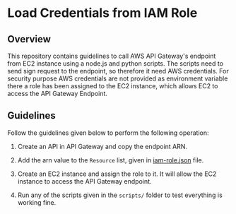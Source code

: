 # Load Credentials from IAM Role


## Overview

This repository contains guidelines to call AWS API Gateway's endpoint from EC2 instance using a node.js and python scripts. The scripts need to send sign request to the endpoint, so therefore it need AWS credentials. For security purpose AWS credentials are not provided as environment variable there a role has been assigned to the EC2 instance, which allows EC2 to access the API Gateway Endpoint.

## Guidelines

Follow the guidelines given below to perform the following operation:

1. Create an API in API Gateway and copy the endpoint ARN.

2. Add the arn value to the `Resource` list, given in [iam-role.json](./iam-role.json) file.

3. Create an EC2 instance and assign the role to it. It will allow the EC2 instance to access the API Gateway endpoint.

4. Run any of the scripts given in the `scripts/` folder to test everything is working fine.




